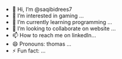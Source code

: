 - 👋 Hi, I’m @saqibidrees7
- 👀 I’m interested in gaming ...
- 🌱 I’m currently learning programming ...
- 💞️ I’m looking to collaborate on website ...
- 📫 How to reach me on linkedIn...
- 😄 Pronouns: thomas ...
- ⚡ Fun fact:  ...

<!---
saqibidrees7/saqibidrees7 is a ✨ special ✨ repository because its `README.md` (this file) appears on your GitHub profile.
You can click the Preview link to take a look at your changes.
--->
